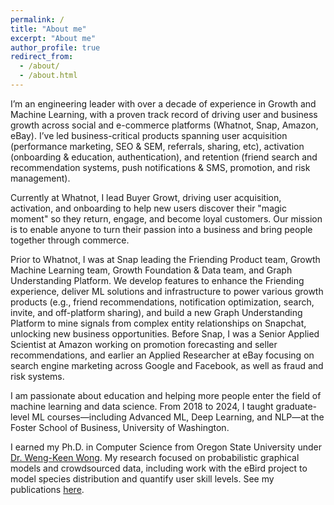 ```yaml
---
permalink: /
title: "About me"
excerpt: "About me"
author_profile: true
redirect_from:
  - /about/
  - /about.html
---
```


I’m an engineering leader with over a decade of experience in Growth and Machine Learning, with a proven track record of driving user and business growth across social and e-commerce platforms (Whatnot, Snap, Amazon, eBay). I’ve led business-critical products spanning user acquisition (performance marketing, SEO & SEM, referrals, sharing, etc), activation (onboarding & education, authentication), and retention (friend search and recommendation systems, push notifications & SMS, promotion, and risk management). 

Currently at Whatnot, I lead Buyer Growt, driving user acquisition, activation, and onboarding to help new users discover their "magic moment" so they return, engage, and become loyal customers. Our mission is to enable anyone to turn their passion into a business and bring people together through commerce. 

Prior to Whatnot, I was at Snap leading the Friending Product team, Growth Machine Learning team, Growth Foundation & Data team, and Graph Understanding Platform. We develop features to enhance the Friending experience, deliver ML solutions and infrastructure to power various growth products (e.g., friend recommendations, notification optimization, search, invite, and off-platform sharing), and build a new Graph Understanding Platform to mine signals from complex entity relationships on Snapchat, unlocking new business opportunities. Before Snap, I was a Senior Applied Scientist at Amazon working on promotion forecasting and seller recommendations, and earlier an Applied Researcher at eBay focusing on search engine marketing across Google and Facebook, as well as fraud and risk systems.

I am passionate about education and helping more people enter the field of machine learning and data science. From 2018 to 2024, I taught graduate-level ML courses—including Advanced ML, Deep Learning, and NLP—at the Foster School of Business, University of Washington.

I earned my Ph.D. in Computer Science from Oregon State University under [Dr. Weng-Keen Wong](http://web.engr.oregonstate.edu/~wongwe/). My research focused on probabilistic graphical models and crowdsourced data, including work with the eBird project to model species distribution and quantify user skill levels. See my publications [here](https://zariable.github.io/publications/).